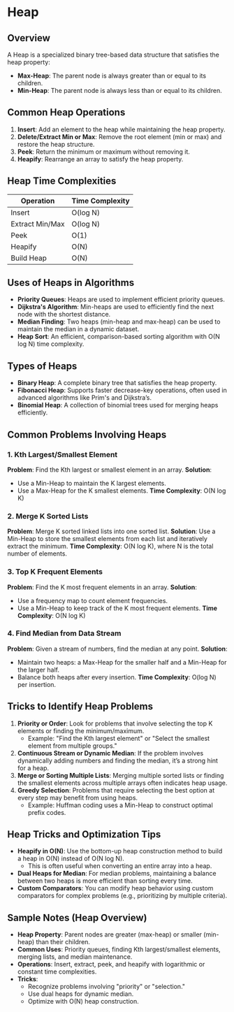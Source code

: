 # Heap

## Overview
A Heap is a specialized binary tree-based data structure that satisfies the heap property:
- **Max-Heap**: The parent node is always greater than or equal to its children.
- **Min-Heap**: The parent node is always less than or equal to its children.

## Common Heap Operations
1. **Insert**: Add an element to the heap while maintaining the heap property.
2. **Delete/Extract Min or Max**: Remove the root element (min or max) and restore the heap structure.
3. **Peek**: Return the minimum or maximum without removing it.
4. **Heapify**: Rearrange an array to satisfy the heap property.

## Heap Time Complexities
| Operation       | Time Complexity |
|-----------------|-----------------|
| Insert          | O(log N)        |
| Extract Min/Max | O(log N)        |
| Peek            | O(1)            |
| Heapify         | O(N)            |
| Build Heap      | O(N)            |

## Uses of Heaps in Algorithms
- **Priority Queues**: Heaps are used to implement efficient priority queues.
- **Dijkstra's Algorithm**: Min-heaps are used to efficiently find the next node with the shortest distance.
- **Median Finding**: Two heaps (min-heap and max-heap) can be used to maintain the median in a dynamic dataset.
- **Heap Sort**: An efficient, comparison-based sorting algorithm with O(N log N) time complexity.

## Types of Heaps
- **Binary Heap**: A complete binary tree that satisfies the heap property.
- **Fibonacci Heap**: Supports faster decrease-key operations, often used in advanced algorithms like Prim's and Dijkstra’s.
- **Binomial Heap**: A collection of binomial trees used for merging heaps efficiently.

## Common Problems Involving Heaps

### 1. Kth Largest/Smallest Element
**Problem**: Find the Kth largest or smallest element in an array.
**Solution**:
- Use a Min-Heap to maintain the K largest elements.
- Use a Max-Heap for the K smallest elements.
**Time Complexity**: O(N log K)

### 2. Merge K Sorted Lists
**Problem**: Merge K sorted linked lists into one sorted list.
**Solution**: Use a Min-Heap to store the smallest elements from each list and iteratively extract the minimum.
**Time Complexity**: O(N log K), where N is the total number of elements.

### 3. Top K Frequent Elements
**Problem**: Find the K most frequent elements in an array.
**Solution**:
- Use a frequency map to count element frequencies.
- Use a Min-Heap to keep track of the K most frequent elements.
**Time Complexity**: O(N log K)

### 4. Find Median from Data Stream
**Problem**: Given a stream of numbers, find the median at any point.
**Solution**:
- Maintain two heaps: a Max-Heap for the smaller half and a Min-Heap for the larger half.
- Balance both heaps after every insertion.
**Time Complexity**: O(log N) per insertion.

## Tricks to Identify Heap Problems
1. **Priority or Order**: Look for problems that involve selecting the top K elements or finding the minimum/maximum.
   - Example: "Find the Kth largest element" or "Select the smallest element from multiple groups."
2. **Continuous Stream or Dynamic Median**: If the problem involves dynamically adding numbers and finding the median, it’s a strong hint for a heap.
3. **Merge or Sorting Multiple Lists**: Merging multiple sorted lists or finding the smallest elements across multiple arrays often indicates heap usage.
4. **Greedy Selection**: Problems that require selecting the best option at every step may benefit from using heaps.
   - Example: Huffman coding uses a Min-Heap to construct optimal prefix codes.

## Heap Tricks and Optimization Tips
- **Heapify in O(N)**: Use the bottom-up heap construction method to build a heap in O(N) instead of O(N log N).
  - This is often useful when converting an entire array into a heap.
- **Dual Heaps for Median**: For median problems, maintaining a balance between two heaps is more efficient than sorting every time.
- **Custom Comparators**: You can modify heap behavior using custom comparators for complex problems (e.g., prioritizing by multiple criteria).

## Sample Notes (Heap Overview)
- **Heap Property**: Parent nodes are greater (max-heap) or smaller (min-heap) than their children.
- **Common Uses**: Priority queues, finding Kth largest/smallest elements, merging lists, and median maintenance.
- **Operations**: Insert, extract, peek, and heapify with logarithmic or constant time complexities.
- **Tricks**:
  - Recognize problems involving "priority" or "selection."
  - Use dual heaps for dynamic median.
  - Optimize with O(N) heap construction.
